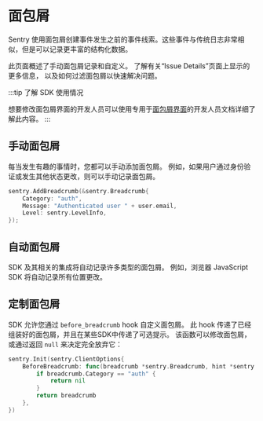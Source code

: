 # 面包屑

Sentry 使用面包屑创建事件发生之前的事件线索。这些事件与传统日志非常相似，但是可以记录更丰富的结构化数据。

此页面概述了手动面包屑记录和自定义。
了解有关“Issue Details”页面上显示的更多信息，
以及如何过滤面包屑以快速解决问题。

:::tip 了解 SDK 使用情况

想要修改面包屑界面的开发人员可以使用专用于[面包屑界面](https://develop.sentry.dev/sdk/event-payloads/breadcrumbs/)的开发人员文档详细了解此内容。
:::

## 手动面包屑

每当发生有趣的事情时，您都可以手动添加面包屑。
例如，如果用户通过身份验证或发生其他状态更改，则可以手动记录面包屑。

```go
sentry.AddBreadcrumb(&sentry.Breadcrumb{
	Category: "auth",
	Message: "Authenticated user " + user.email,
	Level: sentry.LevelInfo,
});
```

## 自动面包屑

SDK 及其相关的集成将自动记录许多类型的面包屑。
例如，浏览器 JavaScript SDK 将自动记录所有位置更改。

## 定制面包屑

SDK 允许您通过 `before_breadcrumb` hook 自定义面包屑。
此 hook 传递了已经组装好的面包屑，并且在某些SDK中传递了可选提示。
该函数可以修改面包屑，或通过返回 `null` 来决定完全放弃它：

```go
sentry.Init(sentry.ClientOptions{
	BeforeBreadcrumb: func(breadcrumb *sentry.Breadcrumb, hint *sentry.BreadcrumbHint) *sentry.Breadcrumb {
		if breadcrumb.Category == "auth" {
			return nil
		}
		return breadcrumb
	},
})
```